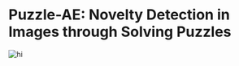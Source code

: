 # Puzzle-AE: Novelty Detection in Images through Solving Puzzles

<img src="Images/Method.png" alt="hi" class="inline"/>
